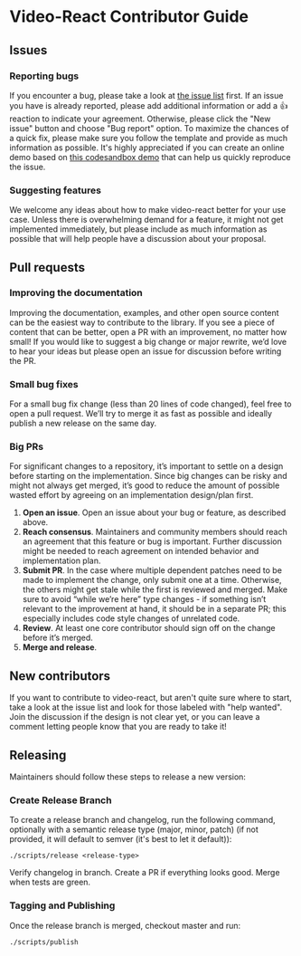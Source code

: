 # Video-React Contributor Guide

## Issues

### Reporting bugs

If you encounter a bug, please take a look at [the issue list](https://github.com/video-react/video-react/issues) first. If an issue you have is already reported, please add additional information or add a 👍 reaction to indicate your agreement. Otherwise, please click the "New issue" button and choose "Bug report" option. To maximize the chances of a quick fix, please make sure you follow the template and provide as much information as possible. It's highly appreciated if you can create an online demo based on [this codesandbox demo](https://codesandbox.io/s/0xn619734p) that can help us quickly reproduce the issue.

### Suggesting features

We welcome any ideas about how to make video-react better for your use case. Unless there is overwhelming demand for a feature, it might not get implemented immediately, but please include as much information as possible that will help people have a discussion about your proposal.

## Pull requests

### Improving the documentation

Improving the documentation, examples, and other open source content can be the easiest way to contribute to the library. If you see a piece of content that can be better, open a PR with an improvement, no matter how small! If you would like to suggest a big change or major rewrite, we’d love to hear your ideas but please open an issue for discussion before writing the PR.

### Small bug fixes

For a small bug fix change (less than 20 lines of code changed), feel free to open a pull request. We’ll try to merge it as fast as possible and ideally publish a new release on the same day.

### Big PRs

For significant changes to a repository, it’s important to settle on a design before starting on the implementation. Since big changes can be risky and might not always get merged, it’s good to reduce the amount of possible wasted effort by agreeing on an implementation design/plan first.

1. **Open an issue**. Open an issue about your bug or feature, as described above.
1. **Reach consensus**. Maintainers and community members should reach an agreement that this feature or bug is important. Further discussion might be needed to reach agreement on intended behavior and implementation plan.
1. **Submit PR**. In the case where multiple dependent patches need to be made to implement the change, only submit one at a time. Otherwise, the others might get stale while the first is reviewed and merged. Make sure to avoid “while we’re here” type changes - if something isn’t relevant to the improvement at hand, it should be in a separate PR; this especially includes code style changes of unrelated code.
1. **Review**. At least one core contributor should sign off on the change before it’s merged.
1. **Merge and release**.

## New contributors

If you want to contribute to video-react, but aren't quite sure where to start, take a look at the issue list and look for those labeled with "help wanted". Join the discussion if the design is not clear yet, or you can leave a comment letting people know that you are ready to take it!

## Releasing

Maintainers should follow these steps to release a new version:

### Create Release Branch

To create a release branch and changelog, run the following command, optionally with a semantic release type (major, minor, patch) (if not provided, it will default to semver (it's best to let it default)):

```
./scripts/release <release-type>
```

Verify changelog in branch. Create a PR if everything looks good. Merge when tests are green.

### Tagging and Publishing

Once the release branch is merged, checkout master and run:

```
./scripts/publish
```
